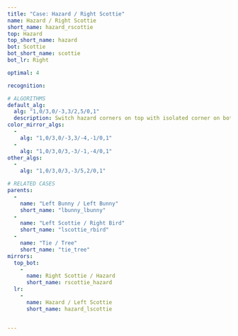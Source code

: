 ```yaml
---
title: "Case: Hazard / Right Scottie"
name: Hazard / Right Scottie
short_name: hazard_rscottie
top: Hazard
top_short_name: hazard
bot: Scottie
bot_short_name: scottie
bot_lr: Right

optimal: 4

recognition:

# ALGORITHMS
default_alg:
  alg: "1,0/3,0/-3,3/2,5/0,1"
  description: Switch hazard corners on top with isolated corner on bottom; slice should be next to edge from tent on bottom without splitting it.
color_mirror_algs:
  -
    alg: "1,0/3,0/-3,3/-4,-1/0,1"
  -
    alg: "1,0/3,0/3,-3/-1,-4/0,1"
other_algs:
  -
    alg: "1,0/3,0/3,-3/5,2/0,1"

# RELATED CASES
parents:
  -
    name: "Left Bunny / Left Bunny"
    short_name: "lbunny_lbunny"
  -
    name: "Left Scottie / Right Bird"
    short_name: "lscottie_rbird"
  -
    name: "Tie / Tree"
    short_name: "tie_tree"
mirrors:
  top_bot:
    -
      name: Right Scottie / Hazard
      short_name: rscottie_hazard
  lr:
    -
      name: Hazard / Left Scottie
      short_name: hazard_lscottie


---
```


